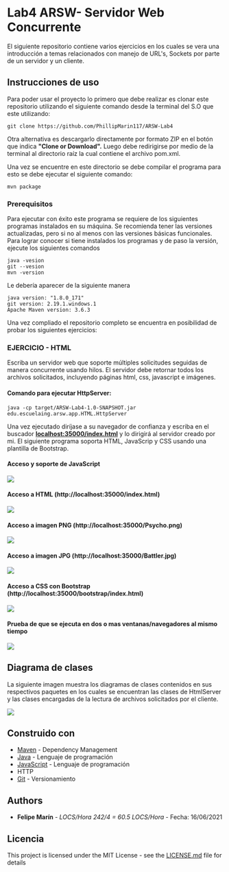 # Lab4 ARSW- Servidor Web Concurrente

El siguiente repositorio contiene varios ejercicios en los cuales se vera una introducción a temas relacionados con manejo de URL's, Sockets por parte de un servidor y un cliente.

## Instrucciones de uso

Para poder usar el proyecto lo primero que debe realizar es clonar este repositorio utilizando el siguiente comando desde la terminal del S.O que este utilizando:

```
git clone https://github.com/PhillipMarin117/ARSW-Lab4
```
Otra alternativa es descargarlo directamente por formato ZIP en el botón que indica **"Clone or Download".**
Luego debe redirigirse por medio de la terminal al directorio raíz la cual contiene el archivo pom.xml.

Una vez se encuentre en este directorio se debe compilar el programa para esto se debe ejecutar el siguiente comando:

```
mvn package
```
### Prerequisitos

Para ejecutar con éxito este programa se requiere de los siguientes programas instalados en su máquina. Se recomienda tener las versiones actualizadas, pero si no al menos con las versiones básicas funcionales. Para lograr conocer si tiene instalados los programas y de paso la versión, ejecute los siguientes comandos
```
java -vesion
git --vesion
mvn -version
```

Le debería aparecer de la siguiente manera
```
java version: "1.8.0_171"
git version: 2.19.1.windows.1
Apache Maven version: 3.6.3
```
Una vez compliado el repositorio completo se encuentra en posibilidad de probar los siguientes ejercicios:


###  EJERCICIO  - HTML

Escriba un servidor web que soporte múltiples solicitudes seguidas de manera concurrente usando hilos. El servidor debe retornar todos los archivos solicitados, incluyendo páginas html, css, javascript e imágenes.

#### Comando para ejecutar HttpServer:
```
java -cp target/ARSW-Lab4-1.0-SNAPSHOT.jar edu.escuelaing.arsw.app.HTML.HttpServer
```
Una vez ejecutado diríjase a su navegador de confianza y escriba en el buscador **[localhost:35000/index.html](localhost:35000/index.html)** y lo dirigirá al servidor creado por mi.
El siguiente programa soporta HTML, JavaScrip y CSS usando una plantilla de Bootstrap.

#### Acceso y soporte de JavaScript

![](img/Script.PNG)

#### Acceso a HTML (http://localhost:35000/index.html)

![](img/HTML.PNG)

#### Acceso a imagen PNG (http://localhost:35000/Psycho.png)

![](img/Psycho.PNG)

#### Acceso a imagen JPG (http://localhost:35000/Battler.jpg)

![](img/Battler.PNG)

#### Acceso a CSS con Bootstrap (http://localhost:35000/bootstrap/index.html)

![](img/Boot.PNG)

#### Prueba de que se ejecuta en dos o mas ventanas/navegadores al mismo tiempo

![](img/Multi.PNG)


## Diagrama de clases

La siguiente imagen muestra los diagramas de clases contenidos en sus respectivos paquetes en los cuales se encuentran las clases de HtmlServer y las clases encargadas de la lectura de archivos solicitados por el cliente.

![](img/Diagrama.PNG)



## Construido con


* [Maven](https://maven.apache.org/) - Dependency Management
* [Java](https://www.java.com/es/download/) - Lenguaje de programación
* [JavaScript](https://www.javascript.com/) - Lenguaje de programación
* HTTP 
* [Git](https://github.com/) - Versionamiento



## Authors

* **Felipe Marín** - *LOCS/Hora  242/4 = 60.5 LOCS/Hora* - Fecha: 16/06/2021



## Licencia

This project is licensed under the MIT License - see the [LICENSE.md](LICENSE.md) file for details